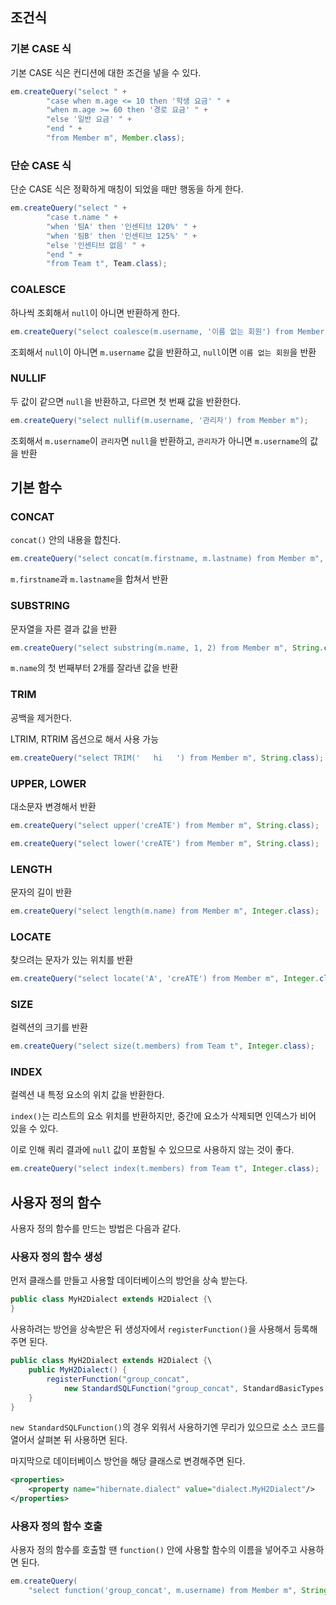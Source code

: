 ## 조건식

### 기본 CASE 식

기본 CASE 식은 컨디션에 대한 조건을 넣을 수 있다.

```java
em.createQuery("select " +  
        "case when m.age <= 10 then '학생 요금' " +  
        "when m.age >= 60 then '경로 요금' " +  
        "else '일반 요금' " +  
        "end " +  
        "from Member m", Member.class);
```


### 단순 CASE 식

단순 CASE 식은 정확하게 매칭이 되었을 때만 행동을 하게 한다.

```java
em.createQuery("select " +  
        "case t.name " +  
        "when '팀A' then '인센티브 120%' " +  
        "when '팀B' then '인센티브 125%' " +  
        "else '인센티브 없음' " +  
        "end " +  
        "from Team t", Team.class);
```


### COALESCE

하나씩 조회해서 `null`이 아니면 반환하게 한다.

```java
em.createQuery("select coalesce(m.username, '이름 없는 회원') from Member m");
```

조회해서 `null`이 아니면 `m.username` 값을 반환하고, `null`이면 `이름 없는 회원`을 반환


### NULLIF

두 값이 같으면 `null`을 반환하고, 다르면 첫 번째 값을 반환한다.

```java
em.createQuery("select nullif(m.username, '관리자') from Member m");
```

조회해서 `m.username`이 `관리자`면 `null`을 반환하고, `관리자`가 아니면 `m.username`의 값을 반환


## 기본 함수

### CONCAT

`concat()` 안의 내용을 합친다.

```java
em.createQuery("select concat(m.firstname, m.lastname) from Member m", Member.class);
```

`m.firstname`과 `m.lastname`을 합쳐서 반환

### SUBSTRING

문자열을 자른 결과 값을 반환

```java
em.createQuery("select substring(m.name, 1, 2) from Member m", String.class);
```

`m.name`의 첫 번째부터 2개를 잘라낸 값을 반환


### TRIM

공백을 제거한다.

LTRIM, RTRIM 옵션으로 해서 사용 가능

```java
em.createQuery("select TRIM('   hi   ') from Member m", String.class);
```


### UPPER, LOWER

대소문자 변경해서 반환

```java
em.createQuery("select upper('creATE') from Member m", String.class);

em.createQuery("select lower('creATE') from Member m", String.class);
```


### LENGTH

문자의 길이 반환

```java
em.createQuery("select length(m.name) from Member m", Integer.class);
```


### LOCATE

찾으려는 문자가 있는 위치를 반환

```java
em.createQuery("select locate('A', 'creATE') from Member m", Integer.class);
```



### SIZE

컬렉션의 크기를 반환

```java
em.createQuery("select size(t.members) from Team t", Integer.class);
```


### INDEX

컬렉션 내 특정 요소의 위치 값을 반환한다.

`index()`는 리스트의 요소 위치를 반환하지만, 중간에 요소가 삭제되면 인덱스가 비어 있을 수 있다. 

이로 인해 쿼리 결과에 `null` 값이 포함될 수 있으므로 사용하지 않는 것이 좋다.

```java
em.createQuery("select index(t.members) from Team t", Integer.class);
```



## 사용자 정의 함수

사용자 정의 함수를 만드는 방법은 다음과 같다.

### 사용자 정의 함수 생성

먼저 클래스를 만들고 사용할 데이터베이스의 방언을 상속 받는다.

```java
public class MyH2Dialect extends H2Dialect {\
}
```

사용하려는 방언을 상속받은 뒤 생성자에서 `registerFunction()`을 사용해서 등록해주면 된다.

```java
public class MyH2Dialect extends H2Dialect {\
	public MyH2Dialect() {
		registerFunction("group_concat", 
			new StandardSQLFunction("group_concat", StandardBasicTypes.STRING));
	}
}
```

`new StandardSQLFunction()`의 경우 외워서 사용하기엔 무리가 있으므로 소스 코드를 열어서 살펴본 뒤 사용하면 된다.

마지막으로 데이터베이스 방언을 해당 클래스로 변경해주면 된다.

```xml
<properties>
	<property name="hibernate.dialect" value="dialect.MyH2Dialect"/>
</properties>
```


### 사용자 정의 함수 호출

사용자 정의 함수를 호출할 땐 `function()` 안에 사용할 함수의 이름을 넣어주고 사용하면 된다.

```java
em.createQuery(
	"select function('group_concat', m.username) from Member m", String.class);
```

